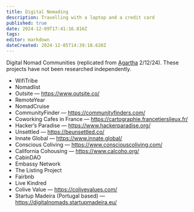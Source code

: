 ```yaml
---
title: Digital Nomading
description: Travelling with a laptop and a credit card
published: true
date: 2024-12-09T17:41:16.816Z
tags: 
editor: markdown
dateCreated: 2024-12-05T14:39:18.620Z
---
```


Digital Nomad Communities (replicated from [Agartha](https://agarthamap.notion.site/Additional-Resources-43fff14ef15b45058ae6fd79178f990e) 2/12/24). These projects have not been researched independently.
- WifiTribe
- Nomadlist
- Outsite — https://www.outsite.co/
- RemoteYear
- NomadCruise
- CommunityFinder — https://communityfinders.com/
- Coworking Cafes in France — https://cartographie.francetierslieux.fr/
- Hacker’s Paradise — https://www.hackerparadise.org/
- Unsettled — https://beunsettled.co/
- Innate Global — https://www.innate.global/
- Conscious Coliving — https://www.consciouscoliving.com/
- California Cohousing — https://www.calcoho.org/
- CabinDAO
- Embassy Network
- The Listing Project
- Fairbnb
- Live Kindred
- Colive Value — https://colivevalues.com/
- Startup Madeira (Portugal based) —  https://digitalnomads.startupmadeira.eu/